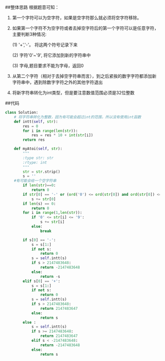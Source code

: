 ##整体思路
根据题意可知：
1. 第一个字符可以为空字符，如果是空字符那么就必须将空字符移除。
2. 如果第一个字符不为空字符或者去掉空字符后的第一个字符可以是任意字符，主要判断3种情况:

	(1) '+','-'。  将这两个符号记录下来
	
	(2) 字符'0'~'9', 将它添加到新的字符串中
	
	(3) 字母,题目要求不能为字母，返回0
	
3. 从第二个字符（相对于去掉空字符串而言），到之后紧挨的数字字符都添加新字符串中，遇到除数字字符之外的其他字符退出
4. 将新字符串转化为int类型，但是要注意数值范围必须是32位整数

##代码
```python
class Solution:
    # 将字符串转化为整数，因为有可能会超过int的范围，所以没有使用int函数
    def intt(self, str):
        res = 0
        for i in range(len(str)):
            res = res * 10 + int(str[i])
        return res

    def myAtoi(self, str):
        """
        :type str: str
        :rtype: int
        """
        str = str.strip()
        s = ''
	#有可能会给一个空字符串
        if len(str)==0:
            return 0
        if str[0] == '-' or (ord('0') <= ord(str[0]) and ord(str[0]) <= ord('9')) or str[0] =='+':
            s += str[0]
        if len(s) == 0:
            return 0
        for i in range(1,len(str)):
            if '0' <= str[i] <= '9':
                s += str[i]
            else:
                break

        if s[0] == '-':
            s = s[1:]
            if not s:
                return 0
            s = self.intt(s)
            if s > 2147483648:
                return -2147483648
            else:
                return -s
        elif s[0] == '+':
            s = s[1:]
            if not s:
                return 0
            s = self.intt(s)
            if s > 2147483648:
                return 2147483647
            else:
                return s
        else :
            s = self.intt(s)
            if s >= 2147483648:
                return 2147483647
            elif s < -2147483648:
                return -2147483648
            else:
                return s

```

